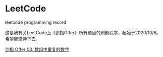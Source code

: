 # LeetCode
 leetcode programming record

这是我有关LeetCode上《剑指Offer》所有题目的刷题程序，起始于2020/10/6。希望能坚持下去。

[剑指 Offer 03. 数组中重复的数字](src/main/java/com/deng/offer/Offer_03_java)